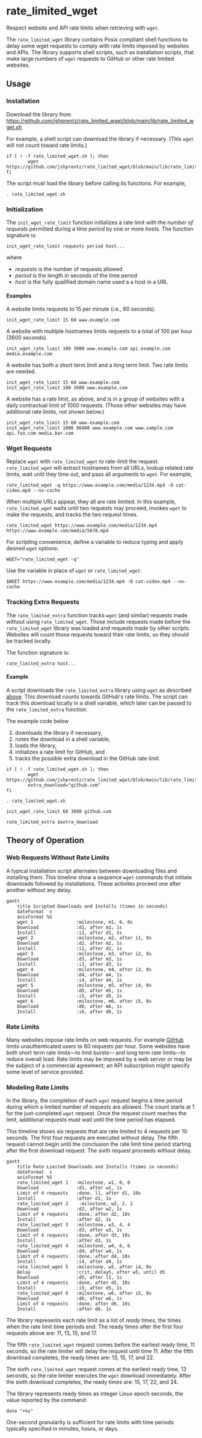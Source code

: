 # rate_limited_wget
Respect website and API rate limits when retrieving with ```wget```.

The ```rate_limited_wget``` library contains Posix compliant shell functions to delay
some wget requests to comply with rate limits imposed by websites and APIs.
The library supports shell scripts, such as installation scripts, that make large numbers
of ```wget``` requests to GitHub or other rate limited websites.

## Usage

### Installation

Download the library from https://github.com/jshprentz/rate_limited_wget/blob/main/lib/rate_limited_wget.sh

For example, a shell script can download the library if necessary. (This ```wget``` will not count toward
rate limits.)
```shell
if [ ! -f rate_limited_wget.sh ]; then
        wget https://github.com/jshprentz/rate_limited_wget/blob/main/lib/rate_limited_wget.sh
fi
```

The script must load the library before calling its functions. For example,
```shell
. rate_limited_wget.sh
```

### Initialization

The ```init_wget_rate_limit``` function initializes a rate limit with the _number of requests_
permitted during a _time period_ by one or more _hosts._
The function signature is:
```shell
init_wget_rate_limit requests period host...
```
where
- _requests_ is the number of requests allowed
- _period_ is the length in seconds of the time period
- _host_ is the fully qualified domain name used a a host in a URL

#### Examples

A website limits requests to 15 per minute (i.e., 60 seconds).
```shell
init_wget_rate_limit 15 60 www.example.com
```

A website with multiple hostnames limits requests to a total of 100 per hour (3600 seconds).
```shell
init_wget_rate_limit 100 3600 www.example.com api.example.com media.example.com
```

A website has both a short term limit and a long term limit. Two rate limits are needed.
```shell
init_wget_rate_limit 15 60 www.example.com
init_wget_rate_limit 100 3600 www.example.com
```

A website has a rate limit, as above, and is in a group of websites with a daily contractual
limit of 1000 requests. (Those other websites may have additional rate limits, not shown below.)
```shell
init_wget_rate_limit 15 60 www.example.com
init_wget_rate_limit 1000 86400 www.example.com www.sample.com api.foo.com media.bar.com
```

### Wget Requests

Replace ```wget``` with ```rate_limited_wget``` to rate-limit the request.
```rate_limited_wget``` will extract hostnames from all URLs, lookup related rate limits,
wait until they time out, and pass all arguments to ```wget```.
For example,
```shell
rate_limited_wget -q https://www.example.com/media/1234.mp4 -O cat-video.mp4 --no-cache
```

When multiple URLs appear, they all are rate limited.
In this example, ```rate_limited_wget``` waits until two requests may proceed, invokes ```wget```
to make the requests, and tracks the two request times.
```shell
rate_limited_wget https://www.example.com/media/1234.mp4 https://www.example.com/media/5678.mp4
```

For scripting convenience, define a variable to reduce typing and apply desired ```wget``` options:
```shell
WGET="rate_limited_wget -q"
```
Use the variable in place of ```wget``` or ```rate_limited_wget```:
```shell
$WGET https://www.example.com/media/1234.mp4 -O cat-video.mp4 --no-cache
```

### Tracking Extra Requests

The ```rate_limited_extra``` function tracks ```wget``` (and similar) requests made without
using ```rate_limited_wget```.
Those include requests made before the ```rate_limited_wget``` library was loaded
and requests made by other scripts.
Websites will count those requests toward their rate limits, so they should be tracked locally.

The function signature is:
```shell
rate_limited_extra host...
```

#### Example

A script downloads the ```rate_limited_extra``` library using ```wget``` as described [above](#installation).
This download counts towards GitHub's rate limits.
The script can track this download locally in a shell variable, which later can be passed to
the ```rate_limited_extra``` function.

The example code below

1. downloads the library if necessary,
2. notes the download in a shell variable,
3. loads the library,
4. initializes a rate limit for GitHub, and 
5. tracks the possible extra download in the GitHub rate limit.

```shell
if [ ! -f rate_limited_wget.sh ]; then
        wget https://github.com/jshprentz/rate_limited_wget/blob/main/lib/rate_limited_wget.sh
        extra_download="github.com"
fi

. rate_limited_wget.sh

init_wget_rate_limit 60 3600 github.com

rate_limited_extra $extra_download
```

## Theory of Operation

### Web Requests Without Rate Limits

A typical installation script alternates between downloading files and installing them.
This timeline show a sequence ```wget``` commands that initiate downloads followed
by installations.
These activites proceed one after another without any delay.

```mermaid
gantt
    title Scripted Downloads and Installs (times in seconds)
    dateFormat  s
    axisFormat %S
    wget 1                :milestone, m1, 0, 0s
    Download              :d1, after m1, 1s
    Install               :i1, after d1, 1s
    wget 2                :milestone, m2, after i1, 0s
    Download              :d2, after m2, 1s
    Install               :i2, after d2, 1s
    wget 3                :milestone, m3, after i2, 0s
    Download              :d3, after m3, 1s
    Install               :i3, after d3, 1s
    wget 4                :milestone, m4, after i3, 0s
    Download              :d4, after m4, 1s
    Install               :i4, after d4, 1s
    wget 5                :milestone, m5, after i4, 0s
    Download              :d5, after m5, 1s
    Install               :i5, after d5, 1s
    wget 6                :milestone, m6, after i5, 0s
    Download              :d6, after m6, 1s
    Install               :i6, after d6, 1s
```

### Rate Limits

Many websites impose rate limits on web requests.
For example [GitHub](https://docs.github.com/en/rest/using-the-rest-api/rate-limits-for-the-rest-api?apiVersion=2022-11-28#primary-rate-limit-for-unauthenticated-users)
limits unauthenticated users to 60 requests per hour.
Some websites have both short term rate limits—to limit bursts— and long term rate limits—to reduce overall load.
Rate limits may be imposed by a web server or may be the subject of a commercial agreement; an API subscription might
specify some level of service provided.

### Modeling Rate Limits

In the library, the completion of each ```wget``` request begins a time period during which a limited number of requests are allowed.
The count starts at 1 for the just-completed ```wget``` request.
Once the request count reaches the limit, additional requests must wait until the time period has elapsed.

This timeline shows six requests that are rate limited to 4 requests per 10 seconds.
The first four requests are executed without delay.
The fifth request cannot begin until the conclusion the rate limit time period starting after the first download request.
The sixth request proceeds without delay.

```mermaid
gantt
    title Rate Limited Downloads and Installs (times in seconds)
    dateFormat  s
    axisFormat %S
    rate_limited_wget 1   :milestone, w1, 0, 0
    Download              :d1, after w1, 1s
    Limit of 4 requests   :done, l1, after d1, 10s
    Install               :after d1, 1s
    rate_limited_wget 2    :milestone, w2, 2, 2
    Download              :d2, after w2, 1s
    Limit of 4 requests   :done, after d2, 10s
    Install               :after d2, 1s
    rate_limited_wget 3   :milestone, w3, 4, 4
    Download              :d3, after w3, 1s
    Limit of 4 requests   :done, after d3, 10s
    Install               :after d3, 1s
    rate_limited_wget 4   :milestone, w4, 6, 6
    Download              :d4, after w4, 1s
    Limit of 4 requests   :done, after d4, 10s
    Install               :i4, after d4, 1s
    rate_limited_wget 5   :milestone, w5, after i4, 0s
    Delay                 :crit, delay5, after w5, until d5
    Download              :d5, after l1, 1s
    Limit of 4 requests   :done, after d5, 10s
    Install               :i5, after d5, 1s
    rate_limited_wget 6   :milestone, w6, after i5, 0s
    Download              :d6, after w6, 1s
    Limit of 4 requests   :done, after d6, 10s
    Install               :after d6, 1s
```

The library represents each rate limit as a list of _ready times,_ the times when the rate limit time periods end.
The ready times after the first four requests above are: 11, 13, 15, and 17.

The fifth ```rate_limited_wget``` request comes before the earliest ready time, 11 seconds, so the
rate limiter will delay the request until time 11.
After the fifth download completes, the ready times are: 13, 15, 17, and 22.

The sixth ```rate_limited_wget``` request comes at the earliest ready time, 13 seconds, so the
rate limiter executes the ```wget``` download immediately.
After the sixth download completes, the ready times are: 15, 17, 22, and 24.

The library represents ready times as integer Linux epoch seconds, the value reported by
the command:
```shell
date "+%s"
```
One-second granularity is sufficient for rate limits with time periods typically specified
in minutes, hours, or days.
